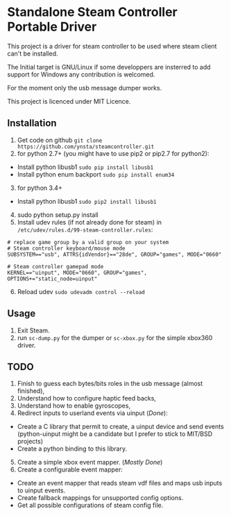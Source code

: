 # Standalone Steam Controller Portable Driver

This project is a driver for steam controller to be used where steam client can't be installed.

The Initial target is GNU/Linux if some developpers are insterred to add support
for Windows any contribution is welcomed.

For the moment only the usb message dumper works.

This project is licenced under MIT Licence.

## Installation

 1. Get code on github `git clone https://github.com/ynsta/steamcontroller.git`
 2. for python 2.7+ (you might have to use pip2 or pip2.7 for python2):
   - Install python libusb1 `sudo pip install libusb1`
   - Install python enum backport `sudo pip install enum34`
 3. for python 3.4+
   - Install python libusb1 `sudo pip2 install libusb1`
 4. sudo python setup.py install
 5. Install udev rules (if not already done for steam) in `/etc/udev/rules.d/99-steam-controller.rules`:
```
# replace game group by a valid group on your system
# Steam controller keyboard/mouse mode
SUBSYSTEM=="usb", ATTRS{idVendor}=="28de", GROUP="games", MODE="0660"

# Steam controller gamepad mode
KERNEL=="uinput", MODE="0660", GROUP="games", OPTIONS+="static_node=uinput"
```
 6. Reload udev `sudo udevadm control --reload`


## Usage

 1. Exit Steam.
 2. run `sc-dump.py` for the dumper or `sc-xbox.py` for the simple xbox360 driver.

## TODO

 1. Finish to guess each bytes/bits roles in the usb message (almost finished),
 2. Understand how to configure haptic feed backs,
 3. Understand how to enable gyroscopes,
 4. Redirect inputs to userland events via uinput (*Done*):
   - Create a C library that permit to create, a uinput device and send events
     (python-uinput might be a candidate but I prefer to stick to MIT/BSD projects)
   - Create a python binding to this library.
 5. Create a simple xbox event mapper. (*Mostly Done*)
 6. Create a configurable event mapper:
   - Create an event mapper that reads steam vdf files and maps usb inputs to uinput events.
   - Create fallback mappings for unsupported config options.
   - Get all possible configurations of steam config file.
